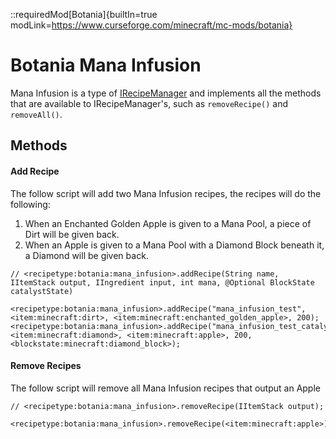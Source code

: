 ::requiredMod[Botania]{builtIn=true modLink=https://www.curseforge.com/minecraft/mc-mods/botania}

# Botania Mana Infusion

Mana Infusion is a type of [IRecipeManager](/vanilla/api/managers/IRecipeManager) and implements all the methods that are available to IRecipeManager's, such as `removeRecipe()` and `removeAll()`.

## Methods

#### Add Recipe

The follow script will add two Mana Infusion recipes, the recipes will do the following:

1) When an Enchanted Golden Apple is given to a Mana Pool, a piece of Dirt will be given back.
2) When an Apple is given to a Mana Pool with a Diamond Block beneath it, a Diamond will be given back.

```zenscript
// <recipetype:botania:mana_infusion>.addRecipe(String name, IItemStack output, IIngredient input, int mana, @Optional BlockState catalystState)

<recipetype:botania:mana_infusion>.addRecipe("mana_infusion_test", <item:minecraft:dirt>, <item:minecraft:enchanted_golden_apple>, 200);
<recipetype:botania:mana_infusion>.addRecipe("mana_infusion_test_catalyst", <item:minecraft:diamond>, <item:minecraft:apple>, 200, <blockstate:minecraft:diamond_block>);
```

#### Remove Recipes

The follow script will remove all Mana Infusion recipes that output an Apple

```zenscript
// <recipetype:botania:mana_infusion>.removeRecipe(IItemStack output);

<recipetype:botania:mana_infusion>.removeRecipe(<item:minecraft:apple>);
```
